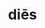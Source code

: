 ---
title: diēs
meaning: day
ch: five
pos: nounfifth
genitive: diēī
abbgender: m.
abbgender2: masc.
gender: masculine
declension: fifth
derivative: diurnal
---
